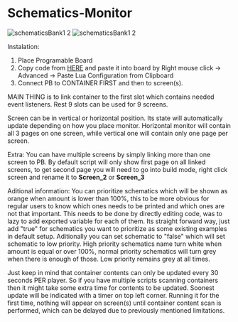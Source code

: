 # Schematics-Monitor
![schematicsBank1 2](https://user-images.githubusercontent.com/73749151/222956951-1235097e-2694-4621-923c-3cfe213657f0.jpg)
![schematicsBank1 2](https://user-images.githubusercontent.com/73749151/222971961-a37273ef-46fd-42d9-b201-35fbce6243be.jpg)

Instalation:
1. Place Programable Board
2. Copy code from [HERE](https://raw.githubusercontent.com/GcGoat/Schematics-Monitor/main/LUA) and paste it into board by Right mouse click -> Advanced -> Paste Lua Configuration from Clipboard
3. Connect PB to CONTAINER FIRST and then to screen(s). 

MAIN THING is to link container to the first slot which contains needed event listeners. Rest 9 slots can be used for 9 screens. 

Screen can be in vertical or horizontal position. Its state will automatically update depending on how you place monitor. Horizontal monitor will contain all 3 pages on one screen, while vertical one will contain only one page per screen.

Extra:
You can have multiple screens by simply linking more than one screen to PB. 
By default script will only show first page on all linked screens, to get second page you will need to go into build mode, right click screen and rename it to **Screen_2** or **Screen_3**

Aditional information:
You can prioritize schematics which will be shown as orange when amount is lower than 100%, this to be more obvious for regular users to know which ones needs to be printed and which ones are not that important. This needs to be done by directly editing code, was to lazy to add exported variable for each of them. Its straight forward way, just add "true" for schematics you want to prioritize as some existing examples in default setup.
Aditionally you can set schematic to "false" which will set schematic to low priority. 
High priority schematics name turn white when amount is equal or over 100%, normal priority schematics will turn grey when there is enough of those. Low priority remains grey at all times.

Just keep in mind that container contents can only be updated every 30 seconds PER player. So if you have multiple scripts scanning containers then it might take some extra time for contents to be updated. Soonest update will be indicated with a timer on top left corner.
Running it for the first time, nothing will appear on screen(s) until container content scan is performed, which can be delayed due to previously mentioned limitations. 
